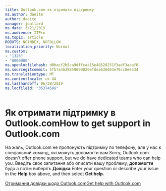 ```yaml
---
title: Outlook.com як отримати підтримку
ms.author: daeite
author: daeite
manager: joallard
ms.date: 3/21/2019
ms.audience: ITPro
ms.topic: article
ROBOTS: NOINDEX, NOFOLLOW
localization_priority: Normal
ms.custom:
- "1326"
- "8000080"
ms.openlocfilehash: d0bacf2b5ca9dffcaa15e46520251f3adf3aaaf0
ms.sourcegitcommit: 5fb7a4b28859690020efdea630d03e70cc0e6334
ms.translationtype: MT
ms.contentlocale: uk-UA
ms.lasthandoff: 06/28/2019
ms.locfileid: "35374586"
---
```

# <a name="how-to-get-support-in-outlookcom"></a><span data-ttu-id="01971-102">Як отримати підтримку в Outlook.com</span><span class="sxs-lookup"><span data-stu-id="01971-102">How to get support in Outlook.com</span></span>

<span data-ttu-id="01971-103">На жаль, Outlook.com не пропонують підтримку по телефону, але у нас є спеціальний команд, які можуть допомогти вам.</span><span class="sxs-lookup"><span data-stu-id="01971-103">Sorry, Outlook.com doesn't offer phone support, but we do have dedicated teams who can help you.</span></span>
<span data-ttu-id="01971-104">Введіть своє запитання або описати вашу проблему, **допомогти** будо а потім виберіть **Довідка**.</span><span class="sxs-lookup"><span data-stu-id="01971-104">Enter your question or describe your issue in the **Help** box above, and then select **Get help**.</span></span>

[<span data-ttu-id="01971-105">Отримання довідки щодо Outlook.com</span><span class="sxs-lookup"><span data-stu-id="01971-105">Get help with Outlook.com</span></span>](https://support.office.com/article/40676ad0-c831-45ac-a023-5be633be798d)

